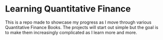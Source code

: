 # Learning Quantitative Finance
This is a repo made to showcase my progress as I move through various Quantitative Finance Books. The projects will start out simple but the goal is to make them increasingly complicated as I learn more and more.
